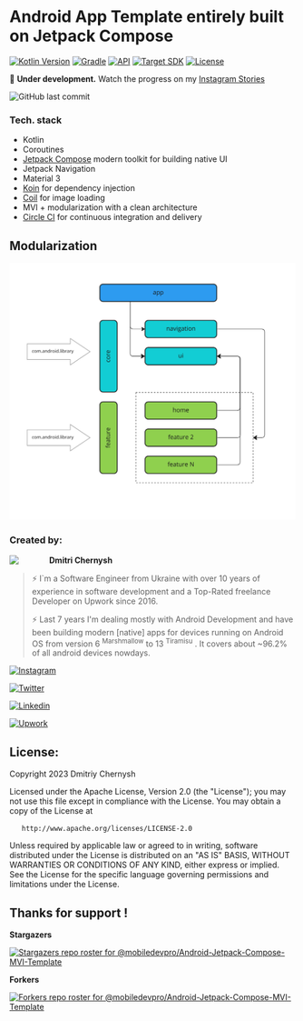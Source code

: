 # Android App Template entirely built on Jetpack Compose


[![Kotlin Version](https://img.shields.io/badge/kotlin-1.7.21-blue.svg?style=for-the-badge)](http://kotlinlang.org/)
[![Gradle](https://img.shields.io/badge/gradle-8.0-blue.svg?style=for-the-badge)](https://lv.binarybabel.org/catalog/gradle/latest)
[![API](https://img.shields.io/badge/support%20min%20API-24%20[Android%207.0]-blue.svg?style=for-the-badge)](https://github.com/AndroidSDKSources/android-sdk-sources-list)
[![Target SDK](https://img.shields.io/badge/Target%20API%20Level-33%20[Android%2013]-blue.svg?style=for-the-badge)](https://developer.android.com/about/versions/13)
[![License](https://img.shields.io/badge/license-Apache%202.0-blue.svg?style=for-the-badge)](http://www.apache.org/licenses/LICENSE-2.0)

🔴 **Under development.** Watch the progress on my [Instagram Stories](https://instagr.am/mobiledevpro/)

![GitHub last commit](https://img.shields.io/github/last-commit/mobiledevpro/Android-Jetpack-Compose-MVI-Template?color=red&style=for-the-badge)


### Tech. stack

* Kotlin
* Coroutines
* [Jetpack Compose](https://developer.android.com/jetpack/compose) modern toolkit for building native UI
* Jetpack Navigation
* Material 3
* [Koin](https://insert-koin.io/docs/reference/koin-android/compose) for dependency injection
* [Coil](https://coil-kt.github.io/coil/compose/) for image loading
* MVI + modularization with a clean architecture
* [Circle CI](https://circleci.com/) for continuous integration and delivery

## Modularization

![modularization](doc/modularization.png)


### Created by:

<a href="https://github.com/dmitriy-chernysh" target="_blank">
  <img src="https://s.gravatar.com/avatar/72c649d298a8f0f088fd0850e19b9147?s=400" width="70" align="left">
</a>

**Dmitri Chernysh**

> ⚡️ I`m a Software Engineer from Ukraine with over 10 years of experience in software development and a Top-Rated freelance Developer on Upwork since 2016.
> 
> ⚡️ Last 7 years I'm dealing mostly with Android Development and have been building modern [native] apps for devices running on Android OS from version 6 <sup>Marshmallow</sup> to 13 <sup>Tiramisu</sup> . It covers about ~96.2% of all android devices nowdays.
>

   
[![Instagram](https://img.shields.io/badge/-instagram-E4405F?logo=instagram&message=behind+the+scenes&label=Behind+the+scenes+on&style=for-the-badge&logoColor=white)](https://www.instagram.com/mobiledevpro/)

[![Twitter](https://img.shields.io/badge/-twitter-1DA1F2?logo=twitter&style=for-the-badge&message=Coding+related+stuffs+on&label=Coding+related+stuffs+on&logoColor=white)](https://twitter.com/mobiledev_pro)

[![Linkedin](https://img.shields.io/badge/-linkedin-0A66C2?logo=linkedin&style=for-the-badge&logoColor=white&label=connect+on)](https://www.linkedin.com/in/dmitriychernysh/)

[![Upwork](https://img.shields.io/badge/-upwork-brightgreen?logo=upwork&message=Upwork&label=Work+with+me+on&style=for-the-badge)](https://www.upwork.com/freelancers/~01fb21586ed544f07b)

## License:

Copyright 2023 Dmitriy Chernysh

Licensed under the Apache License, Version 2.0 (the "License");
you may not use this file except in compliance with the License.
You may obtain a copy of the License at

       http://www.apache.org/licenses/LICENSE-2.0

Unless required by applicable law or agreed to in writing, software
distributed under the License is distributed on an "AS IS" BASIS,
WITHOUT WARRANTIES OR CONDITIONS OF ANY KIND, either express or implied.
See the License for the specific language governing permissions and
limitations under the License.

## Thanks for support !
**Stargazers**

[![Stargazers repo roster for @mobiledevpro/Android-Jetpack-Compose-MVI-Template](https://reporoster.com/stars/dark/mobiledevpro/Android-Jetpack-Compose-MVI-Template)](https://github.com/mobiledevpro/Android-Jetpack-Compose-MVI-Template/stargazers)

**Forkers**

[![Forkers repo roster for @mobiledevpro/Android-Jetpack-Compose-MVI-Template](https://reporoster.com/forks/dark/mobiledevpro/Android-Jetpack-Compose-MVI-Template)](https://github.com/mobiledevpro/Android-Jetpack-Compose-MVI-Template/network/members)
